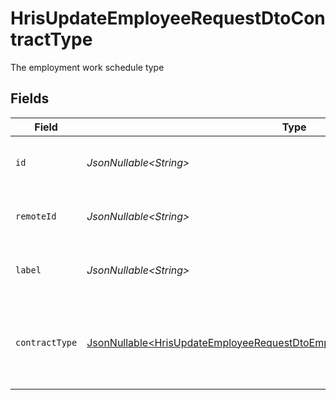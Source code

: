# HrisUpdateEmployeeRequestDtoContractType

The employment work schedule type


## Fields

| Field                                                                                                                                                                      | Type                                                                                                                                                                       | Required                                                                                                                                                                   | Description                                                                                                                                                                | Example                                                                                                                                                                    |
| -------------------------------------------------------------------------------------------------------------------------------------------------------------------------- | -------------------------------------------------------------------------------------------------------------------------------------------------------------------------- | -------------------------------------------------------------------------------------------------------------------------------------------------------------------------- | -------------------------------------------------------------------------------------------------------------------------------------------------------------------------- | -------------------------------------------------------------------------------------------------------------------------------------------------------------------------- |
| `id`                                                                                                                                                                       | *JsonNullable\<String>*                                                                                                                                                    | :heavy_minus_sign:                                                                                                                                                         | Unique identifier                                                                                                                                                          | 8187e5da-dc77-475e-9949-af0f1fa4e4e3                                                                                                                                       |
| `remoteId`                                                                                                                                                                 | *JsonNullable\<String>*                                                                                                                                                    | :heavy_minus_sign:                                                                                                                                                         | Provider's unique identifier                                                                                                                                               | 8187e5da-dc77-475e-9949-af0f1fa4e4e3                                                                                                                                       |
| `label`                                                                                                                                                                    | *JsonNullable\<String>*                                                                                                                                                    | :heavy_minus_sign:                                                                                                                                                         | The label of the employment type                                                                                                                                           | Full-Time                                                                                                                                                                  |
| `contractType`                                                                                                                                                             | [JsonNullable\<HrisUpdateEmployeeRequestDtoEmploymentContractTypeContractType>](../../models/components/HrisUpdateEmployeeRequestDtoEmploymentContractTypeContractType.md) | :heavy_minus_sign:                                                                                                                                                         | The employment work schedule type (e.g., full-time, part-time)                                                                                                             | full_time                                                                                                                                                                  |